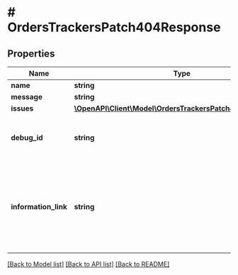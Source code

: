 # # OrdersTrackersPatch404Response

## Properties

Name | Type | Description | Notes
------------ | ------------- | ------------- | -------------
**name** | **string** |  | [optional]
**message** | **string** |  | [optional]
**issues** | [**\OpenAPI\Client\Model\OrdersTrackersPatch404IssuesInner[]**](OrdersTrackersPatch404IssuesInner.md) |  | [optional]
**debug_id** | **string** | The PayPal internal ID. Used for correlation purposes. | [optional]
**information_link** | **string** | The information link, or URI, that shows detailed information about this error for the developer. | [optional] [readonly]

[[Back to Model list]](../../README.md#models) [[Back to API list]](../../README.md#endpoints) [[Back to README]](../../README.md)
